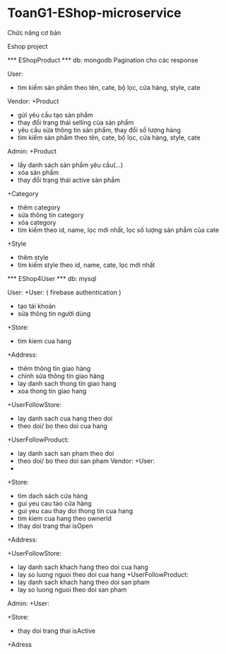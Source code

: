 # ToanG1-EShop-microservice
Chức năng cơ bản 

Eshop project

*** EShopProduct ***
db: mongodb
Pagination cho các response

User: 
- tìm kiếm sản phẩm theo tên, cate, bộ lọc, cửa hàng, style, cate

Vendor:
+Product
- gửi yêu cầu tạo sản phẩm
- thay đổi trạng thái selling của sản phẩm
- yêu cầu sửa thông tin sản phẩm, thay đổi số lượng hàng
- tìm kiếm sản phẩm theo tên, cate, bộ lọc, cửa hàng, style, cate

Admin: 
+Product
- lấy danh sách sản phẩm yêu cầu(…)
- xóa sản phẩm
- thay đổi trạng thái active sản phẩm

+Category
- thêm category
- sửa thông tin category
- xóa category
- tìm kiếm theo id, name, lọc mới nhất, lọc số lượng sản phẩm của cate

+Style
- thêm style
- tìm kiếm style theo id, name, cate, lọc mới nhất


*** EShop4User ***
db: mysql

User: 
+User: ( firebase authentication )
- tạo tài khoản 
- sửa thông tin người dùng

+Store:
- tim kiem cua hang

+Address: 
- thêm thông tin giao hàng
- chỉnh sửa thông tin giao hàng
- lay danh sach thong tin giao hang
- xoa thong tin giao hang

+UserFollowStore:
- lay danh sach cua hang theo doi
- theo doi/ bo theo doi cua hang

+UserFollowProduct:
- lay danh sach san pham theo doi
- theo doi/ bo theo doi san pham
Vendor:
+User: 
- 

+Store:
- tìm dach sách cửa hàng 
- gui yeu cau tao cửa hàng
- gui yeu cau thay doi thong tin cua hang
- tim kiem cua hang theo ownerId
- thay doi trang thai isOpen

+Address:

+UserFollowStore:
- lay danh sach khach hang theo doi cua hang
- lay so luong nguoi theo doi cua hang
+UserFollowProduct:
- lay danh sach khach hang theo doi san pham
- lay so luong nguoi theo doi san pham


Admin: 
+User:

+Store:
- thay doi trang thai isActive

+Adress



